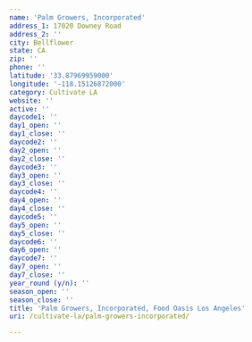 ```yaml
---
name: 'Palm Growers, Incorporated'
address_1: 17020 Downey Road
address_2: ''
city: Bellflower
state: CA
zip: ''
phone: ''
latitude: '33.87969959000'
longitude: '-118.15126872000'
category: Cultivate LA
website: ''
active: ''
daycode1: ''
day1_open: ''
day1_close: ''
daycode2: ''
day2_open: ''
day2_close: ''
daycode3: ''
day3_open: ''
day3_close: ''
daycode4: ''
day4_open: ''
day4_close: ''
daycode5: ''
day5_open: ''
day5_close: ''
daycode6: ''
day6_open: ''
daycode7: ''
day7_open: ''
day7_close: ''
year_round (y/n): ''
season_open: ''
season_close: ''
title: 'Palm Growers, Incorporated, Food Oasis Los Angeles'
uri: /cultivate-la/palm-growers-incorporated/

---
```

